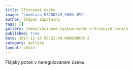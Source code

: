 ```yaml
---
title: Přirozené úseky
image: "/media/a_DSCN0249_2000.JPG"
author: Štěpán Zápotočný
tags: []
gallery: /news/zaciname-vyzkum-vyder-v-krusnych-horach
published: true
date: 2017-11-13 06:52:49.000000000 Z
category: gallery
layout: photo
---
```

Flájský potok v neregulovaném úseku

